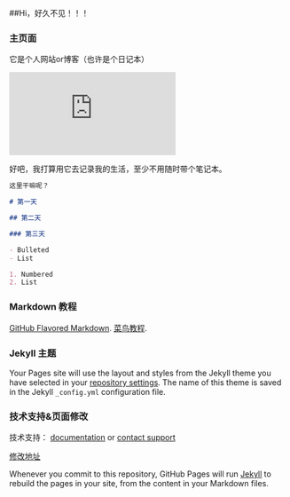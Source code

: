 ##Hi，好久不见！！！

### 主页面

它是个人网站or博客（也许是个日记本）

![Image of temple](https://pics.images.ac.cn/image/5eaba65fcbe0a.html)

好吧，我打算用它去记录我的生活，至少不用随时带个笔记本。


```markdown
这里干嘛呢？

# 第一天

## 第二天

### 第三天

- Bulleted
- List

1. Numbered
2. List

```
### Markdown 教程
[GitHub Flavored Markdown](https://guides.github.com/features/mastering-markdown/).
[菜鸟教程](https://www.runoob.com/markdown/md-tutorial.html).

### Jekyll 主题

Your Pages site will use the layout and styles from the Jekyll theme you have selected in your [repository settings](https://github.com/hihitech/hihitch.github.io/settings). The name of this theme is saved in the Jekyll `_config.yml` configuration file.

### 技术支持&页面修改

技术支持： [documentation](https://help.github.com/categories/github-pages-basics/) or [contact support](https://github.com/contact) 

[修改地址](https://github.com/hihitech/hihitch.github.io/edit/master/index.md)

Whenever you commit to this repository, GitHub Pages will run [Jekyll](https://jekyllrb.com/) to rebuild the pages in your site, from the content in your Markdown files.
